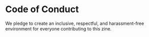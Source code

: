 # Code of Conduct
We pledge to create an inclusive, respectful, and harassment-free environment for everyone contributing to this zine.
